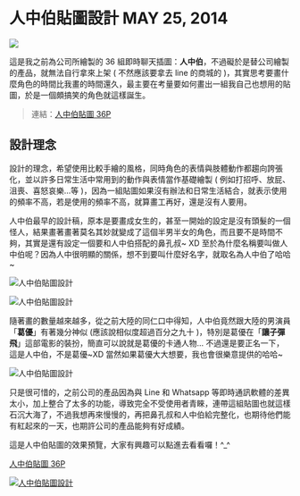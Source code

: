# 人中伯貼圖設計 <span class="article-date" tag="creative">MAY 25, 2014</span>

![](/img/articles/201405/ozsun.jpg#preview-img)

這是我之前為公司所繪製的 36 組即時聊天插圖：**人中伯**，不過礙於是替公司繪製的產品，就無法自行拿來上架 ( 不然應該要拿去 line 的商城的 )，其實思考要畫什麼角色的時間比我畫的時間還久，最主要在考量要如何畫出一組我自己也想用的貼圖，於是一個頗搞笑的角色就這樣誕生。

> 連結：[人中伯貼圖 36P](/demo/201405/OZSun/index.html)  

## 設計理念

設計的理念，希望使用比較手繪的風格，同時角色的表情與肢體動作都趨向誇張化，並以許多日常生活中常用到的動作與表情當作基礎繪製 ( 例如打招呼、放屁、沮喪、喜怒哀樂...等 )，因為一組貼圖如果沒有辦法和日常生活結合，就表示使用的頻率不高，若是使用的頻率不高，就算畫工再好，還是沒有人要用。  

人中伯最早的設計稿，原本是要畫成女生的，甚至一開始的設定是沒有頭髮的一個怪人，結果畫著畫著莫名其妙就變成了這個半男半女的角色，而且要不是時間不夠，其實是還有設定一個要和人中伯搭配的鼻孔叔~ XD 至於為什麼名稱要叫做人中伯呢？因為人中很明顯的關係，想不到要叫什麼好名字，就取名為人中伯了哈哈~

![人中伯貼圖設計](/img/articles/201405/20140525_1_02.jpg)

![人中伯貼圖設計](/img/articles/201405/20140525_1_03.jpg)

隨著畫的數量越來越多，從之前大陸的同仁口中得知，人中伯竟然跟大陸的男演員「**葛優**」有著幾分神似 (應該說相似度超過百分之九十 )，特別是葛優在「**讓子彈飛**」這部電影的裝扮，簡直可以說就是葛優的卡通人物... 不過還是要正名一下，這是人中伯，不是葛優~XD 當然如果葛優大大想要，我也會很樂意提供的哈哈~

![人中伯貼圖設計](/img/articles/201405/20140525_1_05.jpg)

只是很可惜的，之前公司的產品因為與 Line 和 Whatsapp 等即時通訊軟體的差異太小，加上整合了太多的功能，導致完全不受使用者青睞，連帶這組貼圖也就這樣石沉大海了，不過我想再來慢慢的，再把鼻孔叔和人中伯給完整化，也期待他們能有紅起來的一天，也期許公司的產品能夠有好成績。

這是人中伯貼圖的效果預覽，大家有興趣可以點進去看看囉！^_^  

[人中伯貼圖 36P](/demo/201405/OZSun/index.html)  

[![人中伯貼圖設計](/img/articles/201405/20140525_1_04.jpg)](/demo/201405/OZSun/index.html) 

